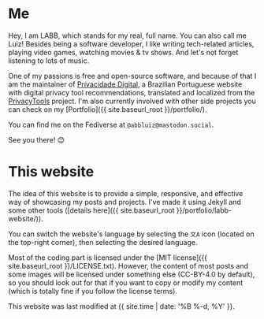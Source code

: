 Me <a name="me"></a>
===

Hey, I am LABB, which stands for my real, full name. You can also call me Luiz! Besides being a software developer, I like writing tech-related articles, playing video games, watching movies & tv shows. And let's not forget listening to lots of music.

One of my passions is free and open-source software, and because of that I am the maintainer of [Privacidade Digital](https://www.privacidade.digital/), a Brazilian Portuguese website with digital privacy tool recommendations, translated and localized from the [PrivacyTools](https://www.privacytools.io/) project. I'm also currently involved with other side projects you can check on my [Portfolio]({{ site.baseurl_root }}/portfolio/).

You can find me on the Fediverse at `@abbluiz@mastodon.social`. 

See you there! 😊

This website <a name="this-website"></a>
===

The idea of this website is to provide a simple, responsive, and effective way of showcasing my posts and projects. I've made it using Jekyll and some other tools ([details here]({{ site.baseurl_root }}/portfolio/labb-website/)). 

You can switch the website's language by selecting the `文A` icon (located on the top-right corner), then selecting the desired language.

Most of the coding part is licensed under the [MIT license]({{ site.baseurl_root }}/LICENSE.txt). However, the content of most posts and some images will be licensed under something else (CC-BY-4.0 by default), so you should look out for that if you want to copy or modify my content (which is totally fine if you follow the license terms).

This website was last modified at {{ site.time | date: '%B %-d, %Y' }}.